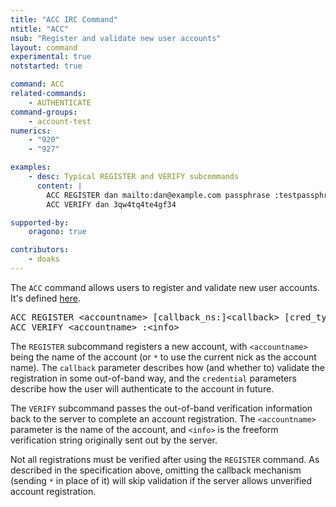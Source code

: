 ```yaml
---
title: "ACC IRC Command"
ntitle: "ACC"
nsub: "Register and validate new user accounts"
layout: command
experimental: true
notstarted: true

command: ACC
related-commands:
    - AUTHENTICATE
command-groups:
    - account-test
numerics:
    - "920"
    - "927"

examples:
    - desc: Typical REGISTER and VERIFY subcommands
      content: |
        ACC REGISTER dan mailto:dan@example.com passphrase :testpassphrase123
        ACC VERIFY dan 3qw4tq4te4gf34

supported-by:
    oragono: true

contributors:
    - doaks
---
```

The `ACC` command allows users to register and validate new user accounts. It's defined [here](https://github.com/ircv3/ircv3-specifications/pull/276).

<pre class="code">
ACC REGISTER &lt;accountname&gt; [callback_ns:]&lt;callback&gt; [cred_type] :&lt;credential&gt;
ACC VERIFY &lt;accountname&gt; :&lt;info&gt;
</pre>

The `REGISTER` subcommand registers a new account, with `<accountname>` being the name of the account (or `*` to use the current nick as the account name). The `callback` parameter describes how (and whether to) validate the registration in some out-of-band way, and the `credential` parameters describe how the user will authenticate to the account in future.

The `VERIFY` subcommand passes the out-of-band verification information back to the server to complete an account registration. The `<accountname>` parameter is the name of the account, and `<info>` is the freeform verification string originally sent out by the server.

Not all registrations must be verified after using the `REGISTER` command. As described in the specification above, omitting the callback mechanism (sending `*` in place of it) will skip validation if the server allows unverified account registration.
